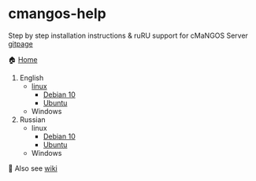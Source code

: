 # cmangos-help
Step by step installation instructions & ruRU support for cMaNGOS Server [gitpage](https://github.com/cmangos)

:house: [Home](https://biosfree.github.io/cmangos-help/)
1. English
	* [linux](/linux/)
		* [Debian 10](/debian/cmangos-classic-install.md)
		* [Ubuntu](/ubuntu/cmangos-classic-install.md)
	* Windows
2. Russian
	* linux
		* [Debian 10](/debian/cmangos-classic-install.md)
		* [Ubuntu](/ubuntu/cmangos-classic-install.md)
	* Windows

:book: Also see [wiki](https://github.com/biosfree/cmangos-help/wiki)

